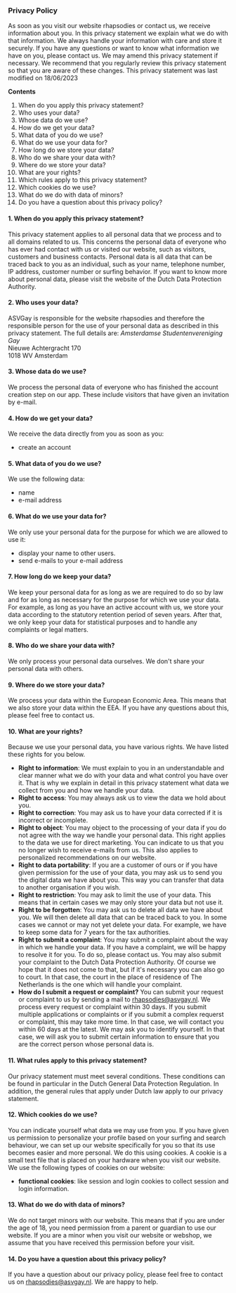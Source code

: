 ### Privacy Policy

As soon as you visit our website rhapsodies or contact us, we receive information about you. In this privacy statement we
explain what we do with that information. We always handle your information with care and store it securely. If you have
any questions or want to know what information we have on you, please contact us. We may amend this privacy statement if
necessary. We recommend that you regularly review this privacy statement so that you are aware of these changes. This
privacy statement was last modified on 18/06/2023

**Contents**

1. When do you apply this privacy statement?
2. Who uses your data?
3. Whose data do we use?
4. How do we get your data?
5. What data of you do we use?
6. What do we use your data for?
7. How long do we store your data?
8. Who do we share your data with?
9. Where do we store your data?
10. What are your rights?
11. Which rules apply to this privacy statement?
12. Which cookies do we use?
13. What do we do with data of minors?
14. Do you have a question about this privacy policy?

#### 1. When do you apply this privacy statement?

This privacy statement applies to all personal data that we process and to all domains related to us. This concerns the
personal data of everyone who has ever had contact with us or visited our website, such as visitors, customers and business
contacts. Personal data is all data that can be traced back to you as an individual, such as your name, telephone number, IP
address, customer number or surfing behavior. If you want to know more about personal data, please visit the website of the
Dutch Data Protection Authority.

#### 2. Who uses your data?

ASVGay is responsible for the website rhapsodies and therefore the responsible person for the use of your
personal data as described in this privacy statement. The full details are:
_Amsterdamse Studentenvereniging Gay_  
Nieuwe Achtergracht 170  
1018 WV Amsterdam

#### 3. Whose data do we use?

We process the personal data of everyone who has finished the account creation step on our app. These include visitors that have given an invitation by e-mail.

#### 4. How do we get your data?

We receive the data directly from you as soon as you:

- create an account

#### 5. What data of you do we use?

We use the following data:

- name
- e-mail address

#### 6. What do we use your data for?

We only use your personal data for the purpose for which we are allowed to use it:

- display your name to other users.
- send e-mails to your e-mail address

#### 7. How long do we keep your data?

We keep your personal data for as long as we are required to do so by law and for as long as necessary for the purpose for which we use your data. For example, as long as you have an active account with us, we store your data according to the statutory retention period of seven years. After that, we only keep your data for statistical purposes and to handle any complaints or legal matters.

#### 8. Who do we share your data with?

We only process your personal data ourselves. We don't share your personal data with others.

#### 9. Where do we store your data?

We process your data within the European Economic Area. This means that we also store your data within the EEA. If you have any questions about this, please feel free to contact us.

#### 10. What are your rights?

Because we use your personal data, you have various rights. We have listed these rights for you below.

- **Right to information**: We must explain to you in an understandable and clear manner what we do with your data and what control you have over it. That is why we explain in detail in this privacy statement what data we collect from you and how we handle your data.
- **Right to access**: You may always ask us to view the data we hold about you.
- **Right to correction**: You may ask us to have your data corrected if it is incorrect or incomplete.
- **Right to object**: You may object to the processing of your data if you do not agree with the way we handle your personal data. This right applies to the data we use for direct marketing. You can indicate to us that you no longer wish to receive e-mails from us. This also applies to personalized recommendations on our website.
- **Right to data portability**: If you are a customer of ours or if you have given permission for the use of your data, you may ask us to send you the digital data we have about you. This way you can transfer that data to another organisation if you wish.
- **Right to restriction**: You may ask to limit the use of your data. This means that in certain cases we may only store your data but not use it.
- **Right to be forgotten**: You may ask us to delete all data we have about you. We will then delete all data that can be traced back to you. In some cases we cannot or may not yet delete your data. For example, we have to keep some data for 7 years for the tax authorities.
- **Right to submit a complaint**: You may submit a complaint about the way in which we handle your data. If you have a complaint, we will be happy to resolve it for you. To do so, please contact us. You may also submit your complaint to the Dutch Data Protection Authority. Of course we hope that it does not come to that, but if it's necessary you can also go to court. In that case, the court in the place of residence of The Netherlands is the one which will handle your complaint.
- **How do I submit a request or complaint?** You can submit your request or complaint to us by sending a mail to rhapsodies@asvgay.nl. We process every request or complaint within 30 days. If you submit multiple applications or complaints or if you submit a complex requerst or complaint, this may take more time. In that case, we will contact you within 60 days at the latest. We may ask you to identify yourself. In that case, we will ask you to submit certain information to ensure that you are the correct person whose personal data is.

#### 11. What rules apply to this privacy statement?

Our privacy statement must meet several conditions. These conditions can be found in particular in the Dutch General Data Protection Regulation. In addition, the general rules that apply under Dutch law apply to our privacy statement.

#### 12. Which cookies do we use?

You can indicate yourself what data we may use from you. If you have given us permission to personalize your profile based on your surfing and search behaviour, we can set up our website specifically for you so that its use becomes easier and more personal. We do this using cookies. A cookie is a small text file that is placed on your hardware when you visit our website. We use the following types of cookies on our website:

- **functional cookies**: like session and login cookies to collect session and login information.

#### 13. What do we do with data of minors?

We do not target minors with our website. This means that if you are under the age of 18, you need permission from a parent or guardian to use our website. If you are a minor when you visit our website or webshop, we assume that you have received this permission before your visit.

#### 14. Do you have a question about this privacy policy?

If you have a question about our privacy policy, please feel free to contact us on rhapsodies@asvgay.nl. We are happy to help.
